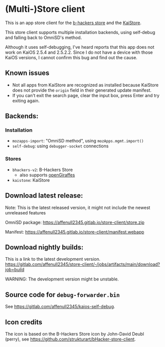 # (Multi-)Store client

This is an app store client for the
[b-hackers store](https://gitlab.com/banana-hackers/store-db) and the
[KaiStore](https://www.kaiostech.com/store).

This store client supports multiple installation backends, using self-debug
and falling back to OmniSD's method.

Although it uses self-debugging, I've heard reports that this app does not work
on KaiOS 2.5.4 and 2.5.2.2. Since I do not have a device with those KaiOS
versions, I cannot confirm this bug and find out the cause.

## Known issues
 - Not all apps from KaiStore are recognized as installed because KaiStore
   does not provide the `origin` field in their generated update manifest.
 - If you can't exit the search page, clear the input box, press Enter and
   try exiting again.

## Backends:

### Installation

 - `mozapps-import`: "OmniSD method", using `mozApps.mgmt.import()`
 - `self-debug`: using `debugger-socket` connections

### Stores

 - `bhackers-v2`: B-Hackers Store
   - also supports [openGiraffes](https://store.opengiraffes.top)
 - `kaistone`: KaiStore

## Download latest release:

Note: This is the latest released version, it might not include the newest
unreleased features

OmniSD package: <https://affenull2345.gitlab.io/store-client/store.zip>

Manifest: <https://affenull2345.gitlab.io/store-client/manifest.webapp>

## Download nightly builds:

This is a link to the latest development version.
<https://gitlab.com/affenull2345/store-client/-/jobs/artifacts/main/download?job=build>

WARNING: The development version might be unstable.

## Source code for `debug-forwarder.bin`

See <https://gitlab.com/affenull2345/kaios-self-debug>.

## Icon credits

The icon is based on the B-Hackers Store icon by John-David Deubl (perry), see
<https://github.com/strukturart/bHacker-store-client>.
